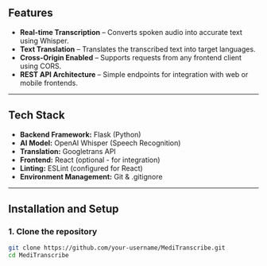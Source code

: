 ##  Features
-  **Real-time Transcription** – Converts spoken audio into accurate text using Whisper.
- **Text Translation** – Translates the transcribed text into target languages.
-  **Cross-Origin Enabled** – Supports requests from any frontend client using CORS.
-  **REST API Architecture** – Simple endpoints for integration with web or mobile frontends.

---

##  Tech Stack
- **Backend Framework:** Flask (Python)
- **AI Model:** OpenAI Whisper (Speech Recognition)
- **Translation:** Googletrans API
- **Frontend:** React (optional - for integration)
- **Linting:** ESLint (configured for React)
- **Environment Management:** Git & .gitignore

---

##  Installation and Setup

### 1. Clone the repository
```bash
git clone https://github.com/your-username/MediTranscribe.git
cd MediTranscribe
